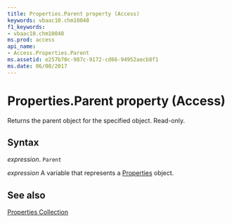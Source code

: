 ```yaml
---
title: Properties.Parent property (Access)
keywords: vbaac10.chm10048
f1_keywords:
- vbaac10.chm10048
ms.prod: access
api_name:
- Access.Properties.Parent
ms.assetid: e257b70c-987c-9172-cd66-94952aecb8f1
ms.date: 06/08/2017
---
```



# Properties.Parent property (Access)

Returns the parent object for the specified object. Read-only.


## Syntax

 _expression_. `Parent`

 _expression_ A variable that represents a [Properties](Access.Properties.md) object.


## See also


[Properties Collection](Access.Properties.md)

